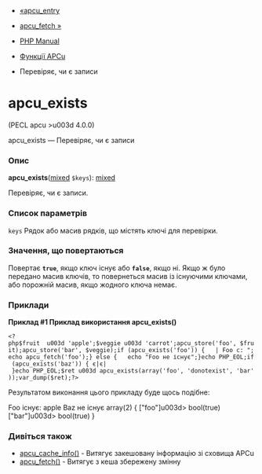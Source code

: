- [«apcu_entry](function.apcu-entry.md)
- [apcu_fetch »](function.apcu-fetch.md)

- [PHP Manual](index.md)
- [Функції APCu](ref.apcu.md)
- Перевіряє, чи є записи

# apcu_exists

(PECL apcu \>u003d 4.0.0)

apcu_exists — Перевіряє, чи є записи

### Опис

**apcu_exists**([mixed](language.types.declarations.md#language.types.declarations.mixed)
`$keys`):
[mixed](language.types.declarations.md#language.types.declarations.mixed)

Перевіряє, чи є записи.

### Список параметрів

`keys`
Рядок або масив рядків, що містять ключі для перевірки.

### Значення, що повертаються

Повертає **`true`**, якщо ключ існує або **`false`**, якщо ні.
Якщо ж було передано масив ключів, то повернеться масив із існуючими
ключами, або порожній масив, якщо жодного ключа немає.

### Приклади

**Приклад #1 Приклад використання **apcu_exists()****

` <?php$fruit  u003d 'apple';$veggie u003d 'carrot';apcu_store('foo', $fruit);apcu_store('bar', $veggie);if (apcu_exists('foo')) {   | Foo с: "; echo apcu_fetch('foo');} else {   echo "Foo не існує";}echo PHP_EOL;if (apcu_exists('baz')) { є|є| }echo PHP_EOL;$ret u003d apcu_exists(array('foo', 'donotexist', 'bar'));var_dump($ret);?> `

Результатом виконання цього прикладу буде щось подібне:

Foo існує: apple
Baz не існує
array(2) {
["foo"]u003d>
bool(true)
["bar"]u003d>
bool(true)
}

### Дивіться також

- [apcu_cache_info()](function.apcu-cache-info.md) - Витягує
закешовану інформацію зі сховища APCu
- [apcu_fetch()](function.apcu-fetch.md) - Витягує з кеша
збережену змінну
